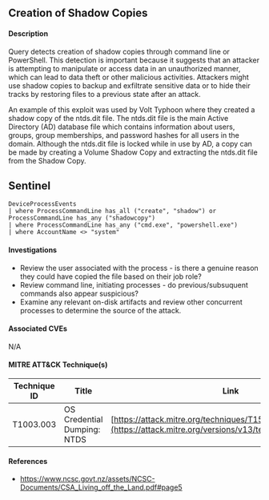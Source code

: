## Creation of Shadow Copies

#### Description
Query detects creation of shadow copies through command line or PowerShell. This detection is important because it suggests that an attacker is attempting to manipulate or access data in an unauthorized manner, which can lead to data theft or other malicious activities. Attackers might use shadow copies to backup and exfiltrate sensitive data or to hide their tracks by restoring files to a previous state after an attack. 

An example of this exploit was used by Volt Typhoon where they created a shadow copy of the ntds.dit file. The ntds.dit file is the main Active Directory (AD) database file which contains information about users, groups, group memberships, and password hashes for all users in the domain. Although the ntds.dit file is locked while in use by AD, a copy can be made by creating a Volume Shadow Copy and extracting the ntds.dit file from the Shadow Copy.

## Sentinel
```KQL
DeviceProcessEvents
| where ProcessCommandLine has_all ("create", "shadow") or ProcessCommandLine has_any ("shadowcopy")
| where ProcessCommandLine has_any ("cmd.exe", "powershell.exe")
| where AccountName <> "system"
```

#### Investigations
- Review the user associated with the process - is there a genuine reason they could have copied the file based on their job role?
- Review command line, initiating processes - do previous/subsuquent commands also appear suspicious?
- Examine any relevant on-disk artifacts and review other concurrent processes to determine the source of the attack.

#### Associated CVEs
N/A

#### MITRE ATT&CK Technique(s)
| Technique ID | Title    | Link    |
| ---  | --- | --- |
| T1003.003 | OS Credential Dumping: NTDS | [https://attack.mitre.org/techniques/T1557/](https://attack.mitre.org/versions/v13/techniques/T1003/003/) |

#### References
-  https://www.ncsc.govt.nz/assets/NCSC-Documents/CSA_Living_off_the_Land.pdf#page5


